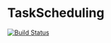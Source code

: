 # TaskScheduling

[![Build Status](https://travis-ci.org/eschnett/TaskScheduling.jl.svg?branch=master)](https://travis-ci.org/eschnett/TaskScheduling.jl)
